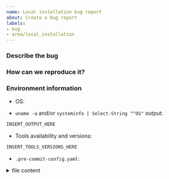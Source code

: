 ```yaml
---
name: Local installation bug report
about: Create a bug report
labels:
- bug
- area/local_installation
---
```


<!--
Thank you for helping to improve pre-commit-hooks!

Please be sure to search for open issues before raising a new one. We use issues
for bug reports and feature requests. Please note, this template is for bugs
report, not feature requests.
-->

<!-- markdownlint-disable-next-line MD041 -->
### Describe the bug

<!--
Please let us know what behavior you expected and how helmfilelint diverged
from that behavior.
-->

### How can we reproduce it?

<!--
Help us to reproduce your bug as succinctly and precisely as possible. Any and
all steps or script that triggers the issue are highly appreciated!

Do you have long logs to share? Please use collapsible sections, that can be created via:

<details><summary>SECTION_NAME</summary>

```bash
YOUR_LOG_HERE
```

</details>
-->

### Environment information

* OS:
<!-- I.e.:
OS: Windows 10
OS: Win10 with Ubuntu 20.04 on WSL2
OS: MacOS
OS: Ubuntu 20.04
-->

* `uname -a` and/or `systeminfo | Select-String "^OS"` output:

```bash
INSERT_OUTPUT_HERE
```

<!-- I.e.:
```bash
PS C:\Users\user> systeminfo | Select-String "^OS"

OS Name:                   Microsoft Windows 11 Pro
OS Version:                10.0.22621 N/A Build 22621
OS Manufacturer:           Microsoft Corporation
OS Configuration:          Standalone Workstation
OS Build Type:             Multiprocessor Free

$ uname -a
Linux MYPC 5.15.133.1-microsoft-standard-WSL2 #1 SMP Thu Oct 5 21:02:42 UTC 2023 x86_64 x86_64 x86_64 GNU/Linux
```
-->

* Tools availability and versions:

<!--  For check all needed version run next script:

bash << EOF
bash --version | head -n 1                2>/dev/null || echo "bash SKIPPED"
pre-commit --version                      2>/dev/null || echo "pre-commit SKIPPED"
python --version                          2>/dev/null || echo "python SKIPPED"
python3 --version                         2>/dev/null || echo "python3 SKIPPED"
helmfile --version                        2>/dev/null || echo "helmfile SKIPPED"
EOF

-->

```bash
INSERT_TOOLS_VERSIONS_HERE
```

* `.pre-commit-config.yaml`:

<details><summary>file content</summary>

```bash
INSERT_FILE_CONTENT_HERE
```

</details>
